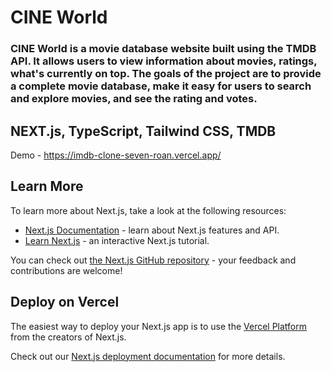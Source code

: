 # CINE World

### CINE World is a movie database website built using the TMDB API. It allows users to view information about movies, ratings, what's currently on top. The goals of the project are to provide a complete movie database, make it easy for users to search and explore movies, and see the rating and votes.

## NEXT.js, TypeScript, Tailwind CSS, TMDB

Demo - https://imdb-clone-seven-roan.vercel.app/

## Learn More

To learn more about Next.js, take a look at the following resources:

- [Next.js Documentation](https://nextjs.org/docs) - learn about Next.js features and API.
- [Learn Next.js](https://nextjs.org/learn) - an interactive Next.js tutorial.

You can check out [the Next.js GitHub repository](https://github.com/vercel/next.js/) - your feedback and contributions are welcome!

## Deploy on Vercel

The easiest way to deploy your Next.js app is to use the [Vercel Platform](https://vercel.com/new?utm_medium=default-template&filter=next.js&utm_source=create-next-app&utm_campaign=create-next-app-readme) from the creators of Next.js.

Check out our [Next.js deployment documentation](https://nextjs.org/docs/deployment) for more details.
